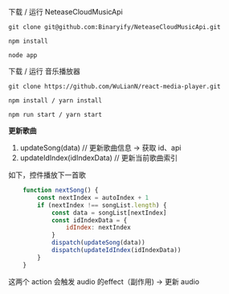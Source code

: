 下载 / 运行 NeteaseCloudMusicApi

``` 
git clone git@github.com:Binaryify/NeteaseCloudMusicApi.git

npm install

node app
```

下载 / 运行 音乐播放器

``` 
git clone https://github.com/WuLianN/react-media-player.git

npm install / yarn install

npm run start / yarn start
```

**更新歌曲**

1.  updateSong(data) // 更新歌曲信息 -> 获取 id、api 
2.  updateIdIndex(idIndexData) // 更新当前歌曲索引

如下，控件播放下一首歌

``` js
    function nextSong() {
        const nextIndex = autoIndex + 1
        if (nextIndex !== songList.length) {
            const data = songList[nextIndex]
            const idIndexData = {
                idIndex: nextIndex
            }
            dispatch(updateSong(data))
            dispatch(updateIdIndex(idIndexData))
        }
    }
```

这两个 action 会触发 audio 的effect（副作用) -> 更新 audio 

